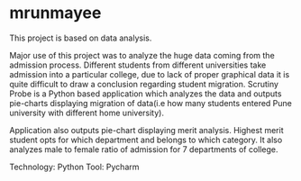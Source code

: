 # mrunmayee
This project is based on data analysis.

Major use of this project was to analyze the huge data coming from the admission process. 
Different students from different universities take admission into a particular college, due to lack of proper graphical data it is quite difficult to draw a conclusion regarding student migration. Scrutiny Probe is a Python based application which analyzes the data and outputs pie-charts displaying migration of data(i.e how many students entered Pune university with different home university).

Application also outputs pie-chart displaying merit analysis. Highest merit student opts for which department and belongs to which category. It also analyzes male to female ratio of admission for 7 departments of college.

Technology: Python
Tool: Pycharm
